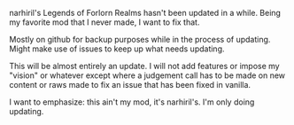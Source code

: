 narhiril's Legends of Forlorn Realms hasn't been updated in a while. Being my favorite mod that I never made, I want to fix that.

Mostly on github for backup purposes while in the process of updating. Might make use of issues to keep up what needs updating.

This will be almost entirely an update. I will not add features or impose my "vision" or whatever except where a judgement call has to be made on new content or raws made to fix an issue that has been fixed in vanilla.

I want to emphasize: this ain't my mod, it's narhiril's. I'm only doing updating.